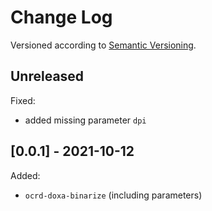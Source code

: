 # Change Log

Versioned according to [Semantic Versioning](http://semver.org/).

## Unreleased

Fixed:

  * added missing parameter `dpi`

## [0.0.1] - 2021-10-12

Added:

  * `ocrd-doxa-binarize` (including parameters)
